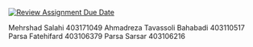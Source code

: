 [![Review Assignment Due Date](https://classroom.github.com/assets/deadline-readme-button-22041afd0340ce965d47ae6ef1cefeee28c7c493a6346c4f15d667ab976d596c.svg)](https://classroom.github.com/a/iDQJgb-p)

Mehrshad Salahi 403171049
Ahmadreza Tavassoli Bahabadi 403110517
Parsa Fatehifard 403106379
Parsa Sarsar 403106216 
